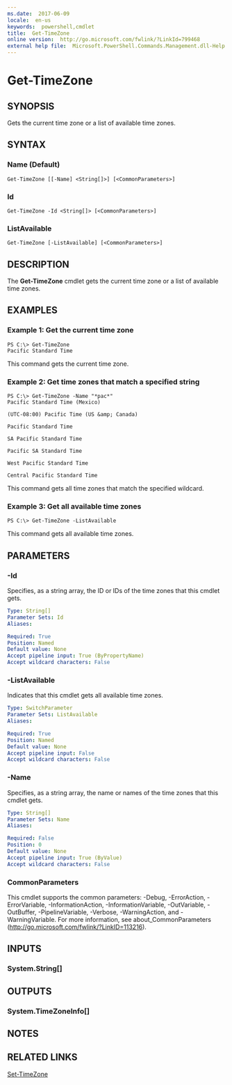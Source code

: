 ```yaml
---
ms.date:  2017-06-09
locale:  en-us
keywords:  powershell,cmdlet
title:  Get-TimeZone
online version:  http://go.microsoft.com/fwlink/?LinkId=799468
external help file:  Microsoft.PowerShell.Commands.Management.dll-Help.xml
---
```


# Get-TimeZone

## SYNOPSIS
Gets the current time zone or a list of available time zones.

## SYNTAX

### Name (Default)
```
Get-TimeZone [[-Name] <String[]>] [<CommonParameters>]
```

### Id
```
Get-TimeZone -Id <String[]> [<CommonParameters>]
```

### ListAvailable
```
Get-TimeZone [-ListAvailable] [<CommonParameters>]
```

## DESCRIPTION
The **Get-TimeZone** cmdlet gets the current time zone or a list of available time zones.

## EXAMPLES

### Example 1: Get the current time zone
```
PS C:\> Get-TimeZone
Pacific Standard Time
```

This command gets the current time zone.

### Example 2: Get time zones that match a specified string
```
PS C:\> Get-TimeZone -Name "*pac*"
Pacific Standard Time (Mexico) 

(UTC-08:00) Pacific Time (US &amp; Canada) 

Pacific Standard Time

SA Pacific Standard Time

Pacific SA Standard Time

West Pacific Standard Time

Central Pacific Standard Time
```

This command gets all time zones that match the specified wildcard.

### Example 3: Get all available time zones
```
PS C:\> Get-TimeZone -ListAvailable
```

This command gets all available time zones.

## PARAMETERS

### -Id
Specifies, as a string array, the ID or IDs of the time zones that this cmdlet gets.

```yaml
Type: String[]
Parameter Sets: Id
Aliases: 

Required: True
Position: Named
Default value: None
Accept pipeline input: True (ByPropertyName)
Accept wildcard characters: False
```

### -ListAvailable
Indicates that this cmdlet gets all available time zones.

```yaml
Type: SwitchParameter
Parameter Sets: ListAvailable
Aliases: 

Required: True
Position: Named
Default value: None
Accept pipeline input: False
Accept wildcard characters: False
```

### -Name
Specifies, as a string array, the name or names of the time zones that this cmdlet gets.

```yaml
Type: String[]
Parameter Sets: Name
Aliases: 

Required: False
Position: 0
Default value: None
Accept pipeline input: True (ByValue)
Accept wildcard characters: False
```

### CommonParameters
This cmdlet supports the common parameters: -Debug, -ErrorAction, -ErrorVariable, -InformationAction, -InformationVariable, -OutVariable, -OutBuffer, -PipelineVariable, -Verbose, -WarningAction, and -WarningVariable. For more information, see about_CommonParameters (http://go.microsoft.com/fwlink/?LinkID=113216).

## INPUTS

### System.String[]

## OUTPUTS

### System.TimeZoneInfo[]

## NOTES

## RELATED LINKS

[Set-TimeZone](Set-TimeZone.md)


